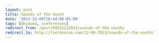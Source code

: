 ```yaml
---
layout: post 
title: Sounds of the South 
date: '2013-12-09T18:44:00-05:00' 
tags: [dhsound, conferences]
redirect_from: /post/69531112013/sounds-of-the-south/
redirect_to: http://fieldnoise.com/12-09-2013/sounds-of-the-south/
--- 
```



